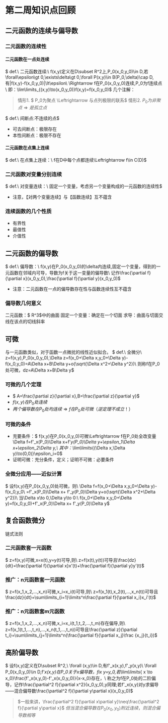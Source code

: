# 第二周知识点回顾
## 二元函数的连续与偏导数
### 二元函数的连续性
#### 二元函数在一点处连续
$ def.\ 二元函数连续:\\
f(x,y)定义在D\subset R^2上,P_0(x_0,y_0)\in D,若\forall\epsilon\gt 0,\exists\delta\gt 0,\forall P(x,y)\in B(P_0,\delta)\cap D,有|f(x,y)-f(x_0,y_0)|\lt\epsilon\\
\Rightarrow f在P_0(x_0,y_0)连续,P_0为f连续点\\
即：\lim\limits_{(x,y)\to(x_0,y_0)}f(x,y)=f(x_0,y_0)$
几个注解：
> 情形1. $ P_0为聚点 \Leftrightarrow 与点列极限的联系$
> 情形2. $P_0为非聚点 \Rightarrow 是孤立点$

$ def.\ 间断点:不连续的点$
- 可去间断点：极限存在
- 本性间断点：极限不存在
#### 二元函数在点集上连续
$ def.\ 在点集上连续：\\
f在D中每个点都连续\Leftrightarrow f\in C(D)$
### 二元函数对变量分别连续
$ def.\ 对变量连续：\\
固定一个变量，考虑另一个变量构成的一元函数的连续性$
* 注意，【对两个变量连续】与【函数连续】互不蕴含

### 连续函数的几个性质
- 有界性
- 最值性
- 介值性

## 二元函数的偏导数
$ def.\ 偏导数：\\
f(x,y)在P_0(x_0,y_0)的\delta内连续,固定一个变量，得到的一元函数在邻域内可导，导数为f关于这一变量的偏导数\\
记作\frac{\partial f}{\partial x}(x_0,y_0),\frac{\partial f}{\partial y}(x_0,y_0)$
* 注意：二元函数在一点的偏导数存在性与函数连续性互不蕴含

### 偏导数几何意义
二元函数：$ R^3$中的曲面
固定一个变量：确定在一个切面
求导：曲面与切面交线在该点的切线斜率

## 可微
与一元函数类似，对于函数一点微扰的线性近似拟合。
$ def.\ 全微分\\
z=f(x,y),P_0(x_0,y_0),\Delta z=f(x_0+\Delta x,y_0+\Delta y)-f(x_0,y_0)=A\Delta x+B\Delta y+o(\sqrt{\Delta x^2+\Delta y^2})\\
则称f在P_0处可微，dz=A\Delta x+B\Delta y$
### 可微的几个定理
- $ A=\frac{\partial z}{\partial x},B=\frac{\partial z}{\partial y}$
- $f(x,y)在P_0处连续$
- $两个偏导数在P_0处均连续\Rightarrow f在P_0处可微（逆定理不成立！）$
### 可微的条件
- 充要条件：$ f(x,y)在P_0(x_0,y_0)可微\Leftrightarrow f在P_0处全改变量\Delta f=f'_x(P_0)\Delta x+f'_y(P_0)\Delta y+\epsilon_1\Delta x+\epsilon_2\Delta y,\ 其中：\lim\limits_{(\Delta x,\Delta y)\to(0,0)}\epsilon_i=0$
- 证明可微：充分条件，定义；证明不可微：必要条件
### 全微分应用——近似计算
$ 设f(x,y)在P_0(x_0,y_0)处可微，则\\
\Delta f=f(x_0+\Delta x,y_0+\Delta y)-f(x_0,y_0\\
=f'_x(P_0)\Delta x+ f'_y(P_0)\Delta y+o(\sqrt{\Delta x^2+\Delta y^2})\\
当\Delta x\to 0,\Delta y\to 0:\\
f(x_0+\Delta x,y_0+\Delta y)=f(x_0,y_0)+f'_x(P_0)\Delta x+ f'_y(P_0)\Delta y$

## 复合函数微分
链式法则
### 二元函数套一元函数
$ z=f(x,y)可微,x=x(t),y=y(t)可导,则\\
z=f(x(t),y(t))可导且\frac{dz}{dt}=\frac{\partial f}{\partial x}x'(t)+\frac{\partial f}{\partial y}y'(t)$
### 推广：n元函数套一元函数
$ z=f(x_1,x_2,...,x_n)可微,x_i=x_i(t)可导,则\\
z=f(x_1(t),x_2(t),...,x_n(t))可导且\frac{dz}{dt}=\sum\limits_{i=1}\limits^n\frac{\partial f}{\partial x_i}x_i'(t)$
### 推广：n元函数套m元函数
$ z=f(x_1,x_2,...,x_n)可微,x_i=x_i(t_1,t_2,...,t_m)存在偏导,则\\
z=f(x_1(t_1,...,t_n),...,x_n(t_1,...,t_n))可导且\frac{\partial z}{\partial t_i}=\sum\limits_{j=1}\limits^n(\frac{\partial f}{\partial x_j}\frac {x_j}{t_i})$
## 高阶偏导数
$ 设f(x,y)定义在D\subset R^2,\ \forall (x,y)\in D,有f'_x(x,y),f'_y(x,y)\\
\forall P_0(x_0,y_0)\in D,f'_x(x,y)在P_0关于x偏导数，fix y=y_0,若\lim\limits_{ x \to x_0}\frac{f'_x(x,y_0)-f'_x(x_0,y_0)}{x-x_0}存在，\\
称之为f在P_0处的二阶偏导，记作\frac{\partial^2 f}{\partial x^2}(x_0,y_0),y同理;若f'_x(x,y)对y求偏导——混合偏导数\frac{\partial^2 f}{\partial y\partial x}(x_0,y_0)$
> $一般来讲，\frac{\partial^2 f}{\partial x\partial y}\neq\frac{\partial^2 f}{\partial y\partial x}$
> $但当混合偏导数在P_0(x_0,y_0)附近连续，则混合偏导数相等$